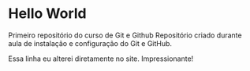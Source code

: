 # Hello World
 Primeiro repositório do curso de Git e Github
Repositório criado durante aula de instalação e configuração do Git e GitHub.

Essa linha eu alterei diretamente no site. Impressionante!
